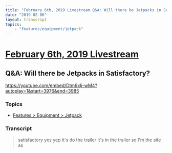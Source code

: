 ```yaml
---
title: "February 6th, 2019 Livestream Q&A: Will there be Jetpacks in Satisfactory?"
date: "2019-02-06"
layout: transcript
topics:
    - "features/equipment/jetpack"
---
```

# [February 6th, 2019 Livestream](../2019-02-06.md)
## Q&A: Will there be Jetpacks in Satisfactory?
https://youtube.com/embed/Dtm6xIj-wM4?autoplay=1&start=3976&end=3985

### Topics
* [Features > Equipment > Jetpack](../topics/features/equipment/jetpack.md)

### Transcript

> satisfactory yes yep it's do the trailer it's in the trailer so I'm the site as
